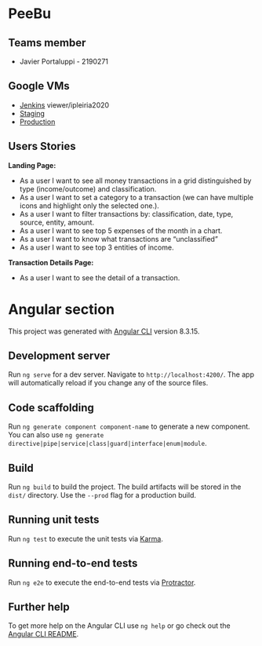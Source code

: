 # PeeBu

## Teams member

- Javier Portaluppi - 2190271

## Google VMs

- [Jenkins](http://34.77.48.172) viewer/ipleiria2020
- [Staging](http://34.91.165.253)
- [Production](http://34.91.235.197)

## Users Stories

**Landing Page:**
* As a user I want to see all money transactions in a grid distinguished by type (income/outcome) and classification. 
* As a user I want to set a category to a transaction (we can have multiple icons and highlight only the selected one.).
* As a user I want to filter transactions by: classification, date, type, source, entity, amount.
* As a user I want to see top 5 expenses of the month in a chart.
* As a user I want to know what transactions are “unclassified”
* As a user I want to see top 3 entities of income.

**Transaction Details Page:**
* As a user I want to see the detail of a transaction.


# Angular section

This project was generated with [Angular CLI](https://github.com/angular/angular-cli) version 8.3.15.

## Development server

Run `ng serve` for a dev server. Navigate to `http://localhost:4200/`. The app will automatically reload if you change any of the source files.

## Code scaffolding

Run `ng generate component component-name` to generate a new component. You can also use `ng generate directive|pipe|service|class|guard|interface|enum|module`.

## Build

Run `ng build` to build the project. The build artifacts will be stored in the `dist/` directory. Use the `--prod` flag for a production build.

## Running unit tests

Run `ng test` to execute the unit tests via [Karma](https://karma-runner.github.io).

## Running end-to-end tests

Run `ng e2e` to execute the end-to-end tests via [Protractor](http://www.protractortest.org/).

## Further help

To get more help on the Angular CLI use `ng help` or go check out the [Angular CLI README](https://github.com/angular/angular-cli/blob/master/README.md).
